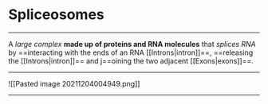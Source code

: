 # Spliceosomes
---
A *large complex* **made up of proteins and RNA molecules** that *splices RNA* by ==interacting with the ends of an RNA [[Introns|intron]]==, ==releasing the [[Introns|intron]]== and j==oining the two adjacent [[Exons|exons]]==.

---
![[Pasted image 20211204004949.png]]

---